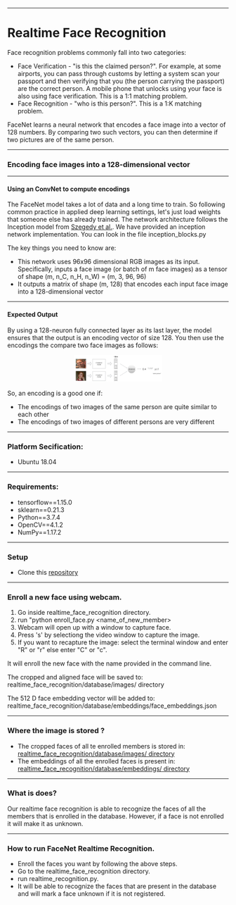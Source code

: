 ---------------------------------------------------------------------------------------------------
# Realtime Face Recognition

Face recognition problems commonly fall into two categories:

 * Face Verification - "is this the claimed person?". For example, at some airports, you can pass through customs by letting    a system scan your passport and then verifying that you (the person carrying the passport) are the correct person. A          mobile phone that unlocks using your face is also using face verification. This is a 1:1 matching problem.
 * Face Recognition - "who is this person?". This is a 1:K matching problem.
 
FaceNet learns a neural network that encodes a face image into a vector of 128 numbers. By comparing two such vectors, you can then determine if two pictures are of the same person.

--------------------------------------------------------------------------------------------------
### Encoding face images into a 128-dimensional vector

--------------------------------------------------------------------------------------------------
#### Using an ConvNet to compute encodings


The FaceNet model takes a lot of data and a long time to train. So following common practice in applied deep learning settings, let's just load weights that someone else has already trained. The network architecture follows the Inception model from [Szegedy et al.](https://arxiv.org/abs/1409.4842). We have provided an inception network implementation. You can look in the file inception_blocks.py

The key things you need to know are:

 * This network uses 96x96 dimensional RGB images as its input. Specifically, inputs a face image (or batch of m face       images) as a tensor of shape (m, n_C, n_H, n_W) = (m, 3, 96, 96)
 * It outputs a matrix of shape (m, 128) that encodes each input face image into a 128-dimensional vector

--------------------------------------------------------------------------------------------------
#### Expected Output

By using a 128-neuron fully connected layer as its last layer, the model ensures that the output is an encoding vector of size 128. You then use the encodings the compare two face images as follows:


<p align="center"><img width="40%" src="https://github.com/SHANK885/realtime_face_recognition/blob/master/images/distance_kiank.png" /></p>

So, an encoding is a good one if:

 * The encodings of two images of the same person are quite similar to each other
 * The encodings of two images of different persons are very different

--------------------------------------------------------------------------------------------------
### Platform Secification:

  * Ubuntu 18.04


--------------------------------------------------------------------------------------------------
### Requirements:
  
  * tensorflow==1.15.0
  * sklearn==0.21.3
  * Python==3.7.4
  * OpenCV==4.1.2
  * NumPy==1.17.2
 
 
-------------------------------------------------------------------------------------------------- 
### Setup

  * Clone this [repository](https://github.com/SHANK885/realtime_face_recognition.git)
  
  
--------------------------------------------------------------------------------------------------  
### Enroll a new face using webcam.

  1. Go inside realtime_face_recognition directory.
  2. run "python enroll_face.py <name_of_new_member>
  3. Webcam will open up with a window to capture face.
  4. Press 's' by selectiong the video window to capture the image.
  5. If you want to recapture the image:
        select the terminal window and enter "R" or "r" else enter "C" or "c".

  It will enroll the new face with the name provided in the command line.

  
  The cropped and aligned face will be saved to:
        realtime_face_recognition/database/images/ directory
  
  The 512 D face embedding vector will be added to:
        realtime_face_recognition/database/embeddings/face_embeddings.json


--------------------------------------------------------------------------------------------------
### Where the image is stored ?

  * The cropped faces of all te enrolled members is stored in:
    [realtime_face_recognition/database/images/ directory](https://github.com/SHANK885/realtime_face_recognition/tree/master/database/images)
  * The embeddings of all the enrolled faces is present in:
    [realtime_face_recognition/database/embeddings/<emb> directory](https://github.com/SHANK885/realtime_face_recognition/tree/master/database/embeddings)
  
  
--------------------------------------------------------------------------------------------------
### What is does?

Our realtime face recognition is able to recognize the faces of all the members that is enrolled in the database. However, if a face is not enrolled it will make it as unknown.


--------------------------------------------------------------------------------------------------
### How to run FaceNet Realtime Recognition.

  * Enroll the faces you want by following the above steps.
  * Go to the realtime_face_recognition directory.
  * run realtime_recognition.py.
  * It will be able to recognize the faces that are present in the database and will mark a face unknown if it is not             registered.
  
